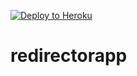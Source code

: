 [![Deploy to Heroku](https://www.herokucdn.com/deploy/button.svg)](https://heroku.com/deploy?template=https://github.com/manybotts/redirectorapp)

# redirectorapp
